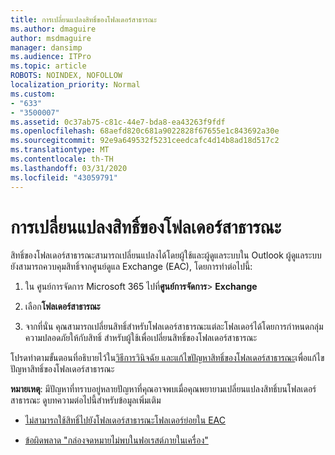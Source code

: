```yaml
---
title: การเปลี่ยนแปลงสิทธิ์ของโฟลเดอร์สาธารณะ
ms.author: dmaguire
author: msdmaguire
manager: dansimp
ms.audience: ITPro
ms.topic: article
ROBOTS: NOINDEX, NOFOLLOW
localization_priority: Normal
ms.custom:
- "633"
- "3500007"
ms.assetid: 0c37ab75-c81c-44e7-bda8-ea43263f9fdf
ms.openlocfilehash: 68aefd820c681a9022828f67655e1c843692a30e
ms.sourcegitcommit: 92e9a649532f5231ceedcafc4d14b8ad18d517c2
ms.translationtype: MT
ms.contentlocale: th-TH
ms.lasthandoff: 03/31/2020
ms.locfileid: "43059791"
---
```

# <a name="changing-public-folder-permissions"></a>การเปลี่ยนแปลงสิทธิ์ของโฟลเดอร์สาธารณะ

สิทธิ์ของโฟลเดอร์สาธารณะสามารถเปลี่ยนแปลงได้โดยผู้ใช้และผู้ดูแลระบบใน Outlook ผู้ดูแลระบบยังสามารถควบคุมสิทธิ์จากศูนย์ดูแล Exchange (EAC), โดยการทําต่อไปนี้:
  
1. ใน ศูนย์การจัดการ Microsoft 365 ไปที่**ศูนย์การจัดการ**\> **Exchange**

2. เลือก**โฟลเดอร์สาธารณะ**

3. จากที่นั่น คุณสามารถเปลี่ยนสิทธิ์สําหรับโฟลเดอร์สาธารณะแต่ละโฟลเดอร์ได้โดยการกําหนดกลุ่มความปลอดภัยให้กับสิทธิ์ สําหรับผู้ใช้เพื่อเปลี่ยนสิทธิ์ของโฟลเดอร์สาธารณะ

โปรดทําตามขั้นตอนที่อธิบายไว้ใน[วิธีการวินิจฉัย และแก้ไขปัญหาสิทธิ์ของโฟลเดอร์สาธารณะ](https://docs.microsoft.com/exchange/troubleshoot/public-folders/public-folder-permission-issues)เพื่อแก้ไขปัญหาสิทธิ์ของโฟลเดอร์สาธารณะ

**หมายเหตุ**: มีปัญหาที่ทราบอยู่หลายปัญหาที่คุณอาจพบเมื่อคุณพยายามเปลี่ยนแปลงสิทธิ์บนโฟลเดอร์สาธารณะ ดูบทความต่อไปนี้สําหรับข้อมูลเพิ่มเติม

- [ไม่สามารถใช้สิทธิ์ไปยังโฟลเดอร์สาธารณะโฟลเดอร์ย่อยใน EAC](https://docs.microsoft.com/exchange/troubleshoot/public-folders/can%E2%80%99t-apply-permissions-public-folder-subfolders)

- [ข้อผิดพลาด "กล่องจดหมายไม่พบในฟอเรสต์ภายในเครื่อง"](https://docs.microsoft.com/exchange/troubleshoot/public-folders/mailbox-not-found-local-forest-public-folder)
